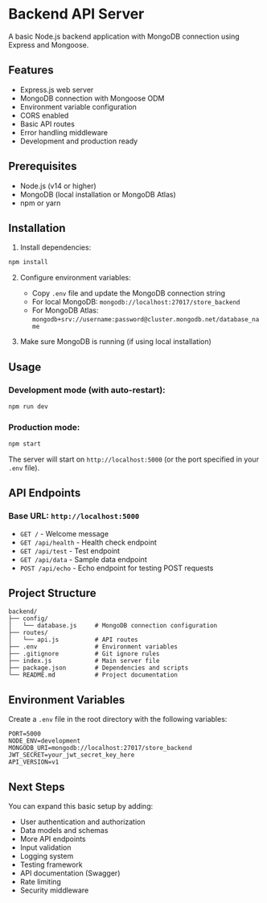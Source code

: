 # Backend API Server

A basic Node.js backend application with MongoDB connection using Express and Mongoose.

## Features

- Express.js web server
- MongoDB connection with Mongoose ODM
- Environment variable configuration
- CORS enabled
- Basic API routes
- Error handling middleware
- Development and production ready

## Prerequisites

- Node.js (v14 or higher)
- MongoDB (local installation or MongoDB Atlas)
- npm or yarn

## Installation

1. Install dependencies:
```bash
npm install
```

2. Configure environment variables:
   - Copy `.env` file and update the MongoDB connection string
   - For local MongoDB: `mongodb://localhost:27017/store_backend`
   - For MongoDB Atlas: `mongodb+srv://username:password@cluster.mongodb.net/database_name`

3. Make sure MongoDB is running (if using local installation)

## Usage

### Development mode (with auto-restart):
```bash
npm run dev
```

### Production mode:
```bash
npm start
```

The server will start on `http://localhost:5000` (or the port specified in your `.env` file).

## API Endpoints

### Base URL: `http://localhost:5000`

- `GET /` - Welcome message
- `GET /api/health` - Health check endpoint
- `GET /api/test` - Test endpoint
- `GET /api/data` - Sample data endpoint
- `POST /api/echo` - Echo endpoint for testing POST requests

## Project Structure

```
backend/
├── config/
│   └── database.js     # MongoDB connection configuration
├── routes/
│   └── api.js          # API routes
├── .env                # Environment variables
├── .gitignore          # Git ignore rules
├── index.js            # Main server file
├── package.json        # Dependencies and scripts
└── README.md           # Project documentation
```

## Environment Variables

Create a `.env` file in the root directory with the following variables:

```env
PORT=5000
NODE_ENV=development
MONGODB_URI=mongodb://localhost:27017/store_backend
JWT_SECRET=your_jwt_secret_key_here
API_VERSION=v1
```

## Next Steps

You can expand this basic setup by adding:

- User authentication and authorization
- Data models and schemas
- More API endpoints
- Input validation
- Logging system
- Testing framework
- API documentation (Swagger)
- Rate limiting
- Security middleware